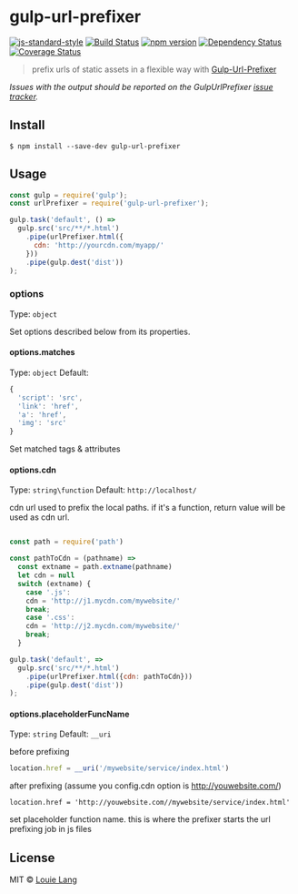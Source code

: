 # gulp-url-prefixer
[![js-standard-style](https://img.shields.io/badge/code%20style-standard-brightgreen.svg)](https://github.com/cainiaokan/gulp-url-prefixer)
[![Build Status](https://travis-ci.org/cainiaokan/gulp-pack.svg?branch=master)](https://travis-ci.org/cainiaokan/gulp-url-prefixer) 
[![npm version](https://img.shields.io/npm/v/gulp-dep-pack.svg)](https://www.npmjs.com/package/gulp-url-prefixer) 
[![Dependency Status](https://david-dm.org/cainiaokan/gulp-pack.svg)](https://david-dm.org/cainiaokan/gulp-url-prefixer) 
[![Coverage Status](https://coveralls.io/repos/github/cainiaokan/gulp-url-prefixer/badge.svg?branch=master)](https://coveralls.io/github/cainiaokan/gulp-url-prefixer?branch=master)

> prefix urls of static assets in a flexible way with [Gulp-Url-Prefixer](https://github.com/cainiaokan/gulp-url-prefixer)

*Issues with the output should be reported on the GulpUrlPrefixer [issue tracker](https://github.com/cainiaokan/gulp-url-prefixer/issues).*

## Install
```
$ npm install --save-dev gulp-url-prefixer
```

## Usage

```js
const gulp = require('gulp');
const urlPrefixer = require('gulp-url-prefixer');

gulp.task('default', () =>
  gulp.src('src/**/*.html')
    .pipe(urlPrefixer.html({
      cdn: 'http://yourcdn.com/myapp/'
    }))
    .pipe(gulp.dest('dist'))
);
```

### options
Type: `object`

Set options described below from its properties. 
  
#### options.matches
Type: `object`
Default:
```js
{
  'script': 'src',
  'link': 'href',
  'a': 'href',
  'img': 'src'
}
```

Set matched tags & attributes

#### options.cdn
Type: `string\function`
Default: `http://localhost/`

cdn url used to prefix the local paths.
if it's a function, return value will be used as cdn url.

```js

const path = require('path')

const pathToCdn = (pathname) =>
  const extname = path.extname(pathname)
  let cdn = null
  switch (extname) {
    case '.js':
    cdn = 'http://j1.mycdn.com/mywebsite/'
    break;
    case '.css':
    cdn = 'http://j2.mycdn.com/mywebsite/'
    break;
  }

gulp.task('default', =>
  gulp.src('src/**/*.html')
    .pipe(urlPrefixer.html({cdn: pathToCdn}))
    .pipe(gulp.dest('dist'))
);
```

#### options.placeholderFuncName
Type: `string`
Default: `__uri`

before prefixing
```js
location.href = __uri('/mywebsite/service/index.html')
```

after prefixing (assume you config.cdn option is http://youwebsite.com/)
```
location.href = 'http://youwebsite.com//mywebsite/service/index.html'
```

set placeholder function name. this is where the prefixer starts the url prefixing job in js files

## License

MIT © [Louie Lang](https://github.com/cainiaokan)



